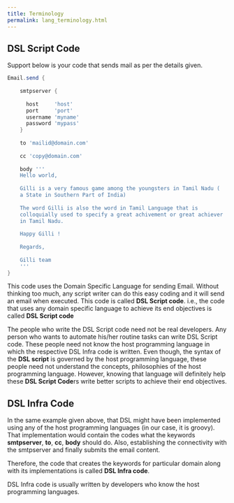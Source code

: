 ```yaml
---
title: Terminology
permalink: lang_terminology.html
---
```


## DSL Script Code

Support below is your code that sends mail as per the details given.

```groovy
Email.send {
    
    smtpserver {
    
      host     'host'
      port     'port'
      username 'myname'
      password 'mypass'
    }
    
    to 'mailid@domain.com'
    
    cc 'copy@domain.com'
    
    body '''
    Hello world,
    
    Gilli is a very famous game among the youngsters in Tamil Nadu (
    a State in Southern Part of India)
    
    The word Gilli is also the word in Tamil Language that is
    colloquially used to specify a great achivement or great achiever
    in Tamil Nadu.
    
    Happy Gilli !
    
    Regards,
    
    Gilli team
    '''
}
```


This code uses the Domain Specific Language for sending Email. Without thinking too much, any script writer can do this easy coding and it will send an email when executed. This code is called **DSL Script code**. i.e., the code that uses any domain specific language to achieve its end objectives is called **DSL Script code**

The people who write the DSL Script code need not be real developers. Any person who wants to automate his/her routine tasks can write DSL Script code. These people need not know the host programming language in which the respective DSL Infra code is written. Even though, the syntax of the **DSL script** is governed by the host programming language, these people need not understand the concepts, philosophies of the host programming language. However, knowing that language will definitely help these **DSL Script Code**rs write better scripts to achieve their end objectives.

## DSL Infra Code

In the same example given above, that DSL might have been implemented using any of the host programming languages (in our case, it is groovy). That implementation would contain the codes what the keywords **smtpserver**, **to**, **cc**, **body** should do. Also, establishing the connectivity with the smtpserver and finally submits the email content.

Therefore, the code that creates the keywords for particular domain along with its implementations is called **DSL Infra code**.

DSL Infra code is usually written by developers who know the host programming languages.
